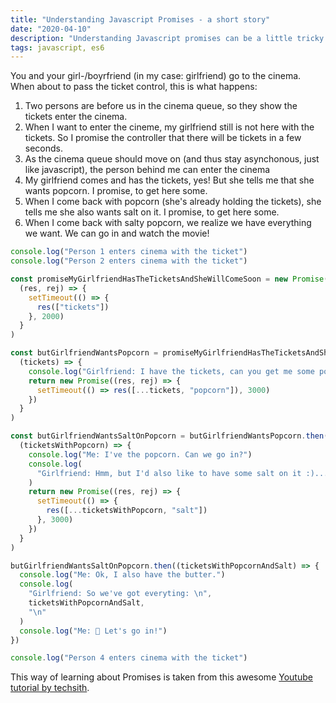 ```yaml
---
title: "Understanding Javascript Promises - a short story"
date: "2020-04-10"
description: "Understanding Javascript promises can be a little tricky. Let's make a short story taken out of life to show how Promises work."
tags: javascript, es6
---
```


You and your girl-/boyrfriend (in my case: girlfriend) go to the cinema. When about to pass the ticket control, this is what happens:

1. Two persons are before us in the cinema queue, so they show the tickets enter the cinema.
2. When I want to enter the cineme, my girlfriend still is not here with the tickets. So I promise the controller that there will be tickets in a few seconds.
3. As the cinema queue should move on (and thus stay asynchonous, just like javascript), the person behind me can enter the cinema
4. My girlfriend comes and has the tickets, yes! But she tells me that she wants popcorn. I promise, to get here some.
5. When I come back with popcorn (she's already holding the tickets), she tells me she also wants salt on it. I promise, to get here some.
6. When I come back with salty popcorn, we realize we have everything we want. We can go in and watch the movie!

```javascript
console.log("Person 1 enters cinema with the ticket")
console.log("Person 2 enters cinema with the ticket")

const promiseMyGirlfriendHasTheTicketsAndSheWillComeSoon = new Promise(
  (res, rej) => {
    setTimeout(() => {
      res(["tickets"])
    }, 2000)
  }
)

const butGirlfriendWantsPopcorn = promiseMyGirlfriendHasTheTicketsAndSheWillComeSoon.then(
  (tickets) => {
    console.log("Girlfriend: I have the tickets, can you get me some popcorn?")
    return new Promise((res, rej) => {
      setTimeout(() => res([...tickets, "popcorn"]), 3000)
    })
  }
)

const butGirlfriendWantsSaltOnPopcorn = butGirlfriendWantsPopcorn.then(
  (ticketsWithPopcorn) => {
    console.log("Me: I've the popcorn. Can we go in?")
    console.log(
      "Girlfriend: Hmm, but I'd also like to have some salt on it :)..."
    )
    return new Promise((res, rej) => {
      setTimeout(() => {
        res([...ticketsWithPopcorn, "salt"])
      }, 3000)
    })
  }
)

butGirlfriendWantsSaltOnPopcorn.then((ticketsWithPopcornAndSalt) => {
  console.log("Me: Ok, I also have the butter.")
  console.log(
    "Girlfriend: So we've got everyting: \n",
    ticketsWithPopcornAndSalt,
    "\n"
  )
  console.log("Me: 🎉 Let's go in!")
})

console.log("Person 4 enters cinema with the ticket")
```

This way of learning about Promises is taken from this awesome [Youtube tutorial by techsith](https://www.youtube.com/watch?v=IGoAdn-e5II).
